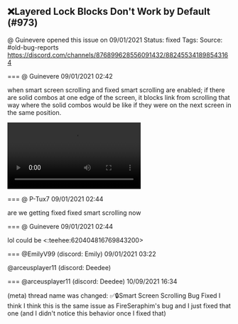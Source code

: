 ## ❌Layered Lock Blocks Don't Work by Default (#973)
@ Guinevere opened this issue on 09/01/2021
Status: fixed
Tags: 
Source: #old-bug-reports https://discord.com/channels/876899628556091432/882455341898543164


=== @ Guinevere 09/01/2021 02:42

when smart screen scrolling and fixed smart scrolling are enabled;
if there are solid combos at one edge of the screen, it blocks link from scrolling that way where the solid combos would be like if they were on the next screen in the same position.

![image](https://cdn.discordapp.com/attachments/882455341898543164/882455493526827028/2021-08-28-09-56-44.mp4?ex=65e7d838&is=65d56338&hm=7024a56bc805dd48605103a85af23bfdd44bfd01f4476a4f64b3fbc2952bd08f&)

=== @ P-Tux7 09/01/2021 02:44

are we getting fixed fixed smart scrolling now

=== @ Guinevere 09/01/2021 02:44

lol
could be
<:teehee:620404816769843200>

=== @EmilyV99 (discord: Emily) 09/01/2021 03:22

@arceusplayer11 (discord: Deedee)

=== @arceusplayer11 (discord: Deedee) 10/09/2021 16:34

(meta) thread name was changed: ✅🔒Smart Screen Scrolling Bug
Fixed I think
I think this is the same issue as FireSeraphim's bug and I just fixed that one
(and I didn't notice this behavior once I fixed that)
